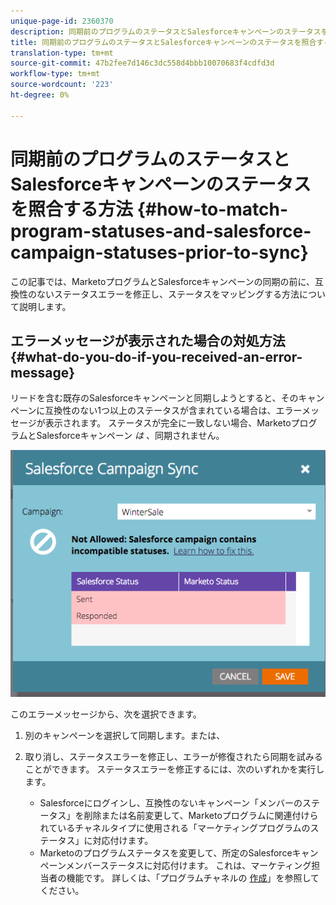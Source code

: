 ```yaml
---
unique-page-id: 2360370
description: 同期前のプログラムのステータスとSalesforceキャンペーンのステータスを照合する方法 — Marketto Docs — 製品ドキュメント
title: 同期前のプログラムのステータスとSalesforceキャンペーンのステータスを照合する方法
translation-type: tm+mt
source-git-commit: 47b2fee7d146c3dc558d4bbb10070683f4cdfd3d
workflow-type: tm+mt
source-wordcount: '223'
ht-degree: 0%

---
```



# 同期前のプログラムのステータスとSalesforceキャンペーンのステータスを照合する方法 {#how-to-match-program-statuses-and-salesforce-campaign-statuses-prior-to-sync}

この記事では、MarketoプログラムとSalesforceキャンペーンの同期の前に、互換性のないステータスエラーを修正し、ステータスをマッピングする方法について説明します。

## エラーメッセージが表示された場合の対処方法 {#what-do-you-do-if-you-received-an-error-message}

リードを含む既存のSalesforceキャンペーンと同期しようとすると、そのキャンペーンに互換性のない1つ以上のステータスが含まれている場合は、エラーメッセージが表示されます。 ステータスが完全に一致しない場合、MarketoプログラムとSalesforceキャンペーン *は* 、同期されません。

![](assets/image2015-7-22-9-3a23-3a29.png)

このエラーメッセージから、次を選択できます。

1. 別のキャンペーンを選択して同期します。または、
1. 取り消し、ステータスエラーを修正し、エラーが修復されたら同期を試みることができます。 ステータスエラーを修正するには、次のいずれかを実行します。

   * Salesforceにログインし、互換性のないキャンペーン「メンバーのステータス」を削除または名前変更して、Marketoプログラムに関連付けられているチャネルタイプに使用される「マーケティングプログラムのステータス」に対応付けます。
   * Marketoのプログラムステータスを変更して、所定のSalesforceキャンペーンメンバーステータスに対応付けます。 これは、マーケティング担当者の機能です。 詳しくは、「プログラムチャネルの [作成](../../../../../product-docs/administration/tags/create-a-program-channel.md)」を参照してください。

